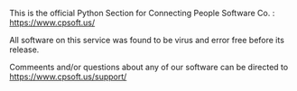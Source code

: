 This is the official Python Section for Connecting People Software Co. : https://www.cpsoft.us/

All software on this service was found to be virus and error free before its release.

Commeents and/or questions about any of our software can be directed to
https://www.cpsoft.us/support/
